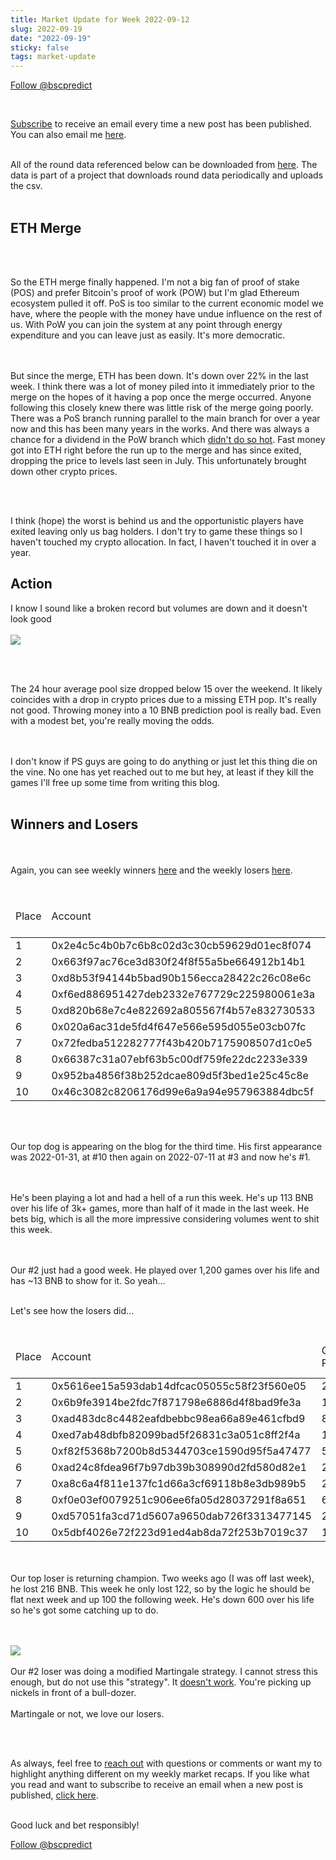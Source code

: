 ```yaml
---
title: Market Update for Week 2022-09-12
slug: 2022-09-19
date: "2022-09-19"
sticky: false
tags: market-update
---
```

<a href="https://twitter.com/bscpredict?ref_src=twsrc%5Etfw" class="twitter-follow-button" data-show-count="false">Follow @bscpredict</a><script async src="https://platform.twitter.com/widgets.js" charset="utf-8"></script>

<br/>

<a class="underline" href="https://forms.zohopublic.com/contact631/form/BSCPredictMailingList/formperma/FfjprXQKPkAZNTCcpdNfWQfMlHQvkuBkPvEldZqsUWs">Subscribe</a> to receive an email every time a new post has been published. You can also email me <a class="underline" href="mailto:contact@bscpredict.com">here</a>.

<br/>
All of the round data referenced below can be downloaded from <a class="underline" href="https://github.com/bsc-predict/bsc-predict-updater/tree/master/data/v2/main">here</a>. The data is part of a project that downloads round data periodically and uploads the csv.
<br/><br/>

<h2 class="text-2xl underline">ETH Merge</h2>
<br/><br/>

So the ETH merge finally happened. I'm not a big fan of proof of stake (POS) and prefer Bitcoin's proof of work (POW) but I'm glad Ethereum ecosystem pulled it off. PoS is too similar to the current economic model we have, where the people with the money have undue influence on the rest of us. With PoW you can join the system at any point through energy expenditure and you can leave just as easily. It's more democratic.

<br/><br/>
But since the merge, ETH has been down. It's down over 22% in the last week. I think there was a lot of money piled into it immediately prior to the merge on the hopes of it having a pop once the merge occurred. Anyone following this closely knew there was little risk of the merge going poorly. There was a PoS branch running parallel to the main branch for over a year now and this has been many years in the works. And there was always a chance for a dividend in the PoW branch which <a href="https://www.coindesk.com/markets/2022/09/16/ethereum-proof-of-work-fork-crashes-as-justin-suns-poloniex-supports-rival-fork/" class="underline">didn't do so hot</a>. Fast money got into ETH right before the run up to the merge and has since exited, dropping the price to levels last seen in July. This unfortunately brought down other crypto prices.

<br/><br/>

I think (hope) the worst is behind us and the opportunistic players have exited leaving only us bag holders. I don't try to game these things so I haven't touched my crypto allocation. In fact, I haven't touched it in over a year.

<H2 class="text-2xl underline">Action</h2>
I know I sound like a broken record but volumes are down and it doesn't look good
<br/><br/>
<img src="https://i.imgur.com/uaom1JS.png">

<br/><br/>

The 24 hour average pool size dropped below 15 over the weekend. It likely coincides with a drop in crypto prices due to a missing ETH pop. It's really not good. Throwing money into a 10 BNB prediction pool is really bad. Even with a modest bet, you're really moving the odds.

<br/><br/>
I don't know if PS guys are going to do anything or just let this thing die on the vine. No one has yet reached out to me but hey, at least if they kill the games I'll free up some time from writing this blog.
<br/><br/>

<div class="divider"></div>
<h2 class="text-2xl underline">Winners and Losers</h2>

<br/><br/>
Again, you can see weekly winners <a href="/bnbusdt/leaderboard?t=weekly-winners" class="underline">here</a> and the weekly losers <a href="/bnbusdt/leaderboard?t=weekly-losers" class="underline">here</a>.
<br/><br/>

<table class="table w-screen">
  <thead>
    <tr><td>Place</td><td>Account</td><td>Games Played</td><td>Won</td><td>Winnings Even Money</td><td>Average bet size</td></tr>
  </thead>

  <tbody>
<tr><td>1 </td><td>	0x2e4c5c4b0b7c6b8c02d3c30cb59629d01ec8f074</td><td>	84</td><td>	61.6787</td><td>	15.1109</td><td>	3.6158</td></tr>
<tr><td>2 </td><td>	0x663f97ac76ce3d830f24f8f55a5be664912b14b1</td><td>	118</td><td>	30.4697</td><td>	17.0532</td><td>	1.2530</td></tr>
<tr><td>3 </td><td>	0xd8b53f94144b5bad90b156ecca28422c26c08e6c</td><td>	877</td><td>	20.6917</td><td>	46.4373</td><td>	0.3067</td></tr>
<tr><td>4 </td><td>	0xf6ed886951427deb2332e767729c225980061e3a</td><td>	18</td><td>	18.9088</td><td>	4.1350</td><td>	3.2161</td></tr>
<tr><td>5 </td><td>	0xd820b68e7c4e822692a805567f4b57e832730533</td><td>	712</td><td>	16.8679</td><td>	2.2432</td><td>	1.5811</td></tr>
<tr><td>6 </td><td>	0x020a6ac31de5fd4f647e566e595d055e03cb07fc</td><td>	117</td><td>	15.8847</td><td>	20.9077</td><td>	0.7882</td></tr>
<tr><td>7 </td><td>	0x72fedba512282777f43b420b7175908507d1c0e5</td><td>	337</td><td>	15.6540</td><td>	38.0749</td><td>	0.2496</td></tr>
<tr><td>8 </td><td>	0x66387c31a07ebf63b5c00df759fe22dc2233e339</td><td>	126</td><td>	15.5159</td><td>	3.6608</td><td>	0.4477</td></tr>
<tr><td>9 </td><td>	0x952ba4856f38b252dcae809d5f3bed1e25c45c8e</td><td>	395</td><td>	14.9541</td><td>	8.6452</td><td>	1.2491</td></tr>
<tr><td>10</td><td>	0x46c3082c8206176d99e6a9a94e957963884dbc5f</td><td>	360</td><td>	13.2204</td><td>	26.4407</td><td>	0.5000</td></tr>
  </tbody>
</table>
<br/><br/>

Our top dog is appearing on the blog for the third time. His first appearance was 2022-01-31, at #10 then again on 2022-07-11 at #3 and now he's #1.

<br/><br/>
He's been playing a lot and had a hell of a run this week. He's up 113 BNB over his life of 3k+ games, more than half of it made in the last week. He bets big, which is all the more impressive considering volumes went to shit this week.

<br/><br/>
Our #2 just had a good week. He played over 1,200 games over his life and has ~13 BNB to show for it. So yeah... 
<br/><br/>

Let's see how the losers did...
<br/><br/>

<table class="table w-screen">
  <thead>
    <tr><td>Place</td><td>Account</td><td>Games Played</td><td>Won</td><td>Winnings Even Money</td><td>Average bet size</td></tr>
  </thead>
    <tbody>
<tr><td>1</td><td>0x5616ee15a593dab14dfcac05055c58f23f560e05</td><td>	263</td><td>	-122.4264</td><td>	-32.9972</td><td>	2.2242</td></tr>
<tr><td>2</td><td>0x6b9fe3914be2fdc7f871798e6886d4f8bad9fe3a</td><td>	15</td><td>	-66.7277</td><td>	-7.6105</td><td>	7.7639</td></tr>
<tr><td>3</td><td>0xad483dc8c4482eafdbebbc98ea66a89e461cfbd9</td><td>	889</td><td>	-62.7933</td><td>	-52.9260</td><td>	0.8320</td></tr>
<tr><td>4</td><td>0xed7ab48dbfb82099bad5f26831c3a051c8ff2f4a</td><td>	112</td><td>	-41.5352</td><td>	-13.8837</td><td>	1.7074</td></tr>
<tr><td>5</td><td>0xf82f5368b7200b8d5344703ce1590d95f5a47477</td><td>	541</td><td>	-39.9525</td><td>	11.6110</td><td>	5.9840</td></tr>
<tr><td>6</td><td>0xad24c8fdea96f7b97db39b308990d2fd580d82e1</td><td>	287</td><td>	-37.6278</td><td>	0.5659</td><td>	0.8861</td></tr>
<tr><td>7</td><td>0xa8c6a4f811e137fc1d66a3cf69118b8e3db989b5</td><td>	211</td><td>	-34.7422</td><td>	-26.3640</td><td>	0.6073</td></tr>
<tr><td>8</td><td>0xf0e03ef0079251c906ee6fa05d28037291f8a651</td><td>	632</td><td>	-31.8016</td><td>	-38.4840</td><td>	0.7625</td></tr>
<tr><td>9</td><td>0xd57051fa3cd71d5607a9650dab726f3313477145</td><td>	285</td><td>	-31.3065</td><td>	-33.0128</td><td>	0.9487</td></tr>
<tr><td>10</td><td>	0x5dbf4026e72f223d91ed4ab8da72f253b7019c37</td><td>	137</td><td>	-29.9987</td><td>	-26.5087</td><td>	1.2393</td></tr>
  </tbody>
</table>
<br/><br/>
Our top loser is returning champion. Two weeks ago (I was off last week), he lost 216 BNB. This week he only lost 122, so by the logic he should be flat next week and up 100 the following week. He's down 600 over his life so he's got some catching up to do.


<br/><br/>
<img src="https://i.imgur.com/QqBfseY.png">
<br/><br/>
Our #2 loser was doing a modified Martingale strategy. I cannot stress this enough, but do not use this "strategy". It <a href="https://www.bscpredict.com/blog/strategy-martingale" class="underline">doesn't work</a>. You're picking up nickels in front of a bull-dozer.
<br/><br/>
Martingale or not, we love our losers.

<br/><br/>

As always, feel free to <a class="underline" href="mailto:contact@bscpredict.com">reach out</a> with questions or comments or want my to highlight anything different on my weekly market recaps. If you like what you read and want to subscribe to receive an email when a new post is published, <a class="underline" href="https://forms.zoho.com/contact631/form/BSCPredictMailingList">click here</a>.
<br/><br/>

Good luck and bet responsibly!
<div class="divider"></div>

<a href="https://twitter.com/bscpredict?ref_src=twsrc%5Etfw" class="twitter-follow-button" data-show-count="false">Follow @bscpredict</a><script async src="https://platform.twitter.com/widgets.js" charset="utf-8"></script>
